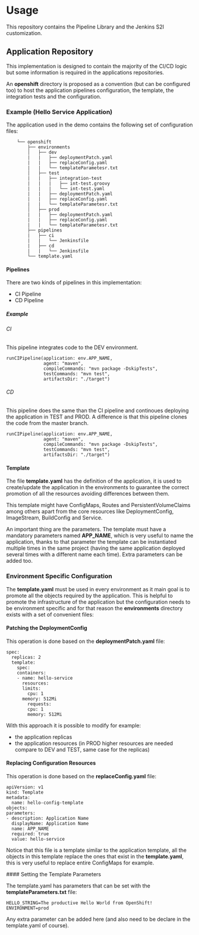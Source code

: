 # Usage

This repository contains the Pipeline Library and the Jenkins S2I customization.

## Application Repository

This implementation is designed to contain the majority of the CI/CD logic but some information is required in the applications repositories. 

An **openshift** directory is proposed as a convention (but can be configured too) to host the application pipelines configuration, the template, the integration tests and the configuration.

### Example (Hello Service Application)

The application used in the demo contains the following set of configuration files:

```
    └── openshift
        ├── environments
        │   ├── dev
        |   |   ├── deploymentPatch.yaml
        |   |   ├── replaceConfig.yaml
        |   |   └── templateParametesr.txt 
        │   ├── test
        |   |   ├── integration-test
        |   |   |   ├── int-test.groovy
        |   |   |   └── int-test.yaml
        |   |   ├── deploymentPatch.yaml
        |   |   ├── replaceConfig.yaml
        |   |   └── templateParametesr.txt 
        │   ├── prod
        |   |   ├── deploymentPatch.yaml
        |   |   ├── replaceConfig.yaml
        |   |   └── templateParametesr.txt
        ├── pipelines
        |   ├── ci
        |   |   └── Jenkinsfile
        |   ├── cd
        |   |   └── Jenkinsfile
        └── template.yaml
```      

#### Pipelines

There are two kinds of pipelines in this implementation:

* CI Pipeline
* CD Pipeline


##### Example

###### CI

This pipeline integrates code to the DEV environment.

    runCIPipeline(application: env.APP_NAME,
                  agent: "maven",
                  compileCommands: "mvn package -DskipTests",
                  testCommands: "mvn test",
                  artifactsDir: "./target")

###### CD

This pipeline does the same than the CI pipeline and continoues deploying the application in TEST and PROD. A difference is that this pipeline clones the code from the master branch.

    runCIPipeline(application: env.APP_NAME,
                  agent: "maven",
                  compileCommands: "mvn package -DskipTests",
                  testCommands: "mvn test",
                  artifactsDir: "./target")

#### Template

The file **template.yaml** has the definition of the application, it is used to create/update the application in the environments to guarantee the correct promotion of all the resources avoiding differences between them.

This template might have ConfigMaps, Routes and PersistentVolumeClaims among others apart from the core resources like DeploymentConfig, ImageStream, BuildConfig and Service. 

An important thing are the parameters. The template must have a mandatory parameters named **APP_NAME**, which is very useful to name the application, thanks to that parameter the template can be instantiated multiple times in the same project (having the same application deployed several times with a different name each time). Extra parameters can be added too.

### Environment Specific Configuration

The **template.yaml** must be used in every environment as it main goal is to promote all the objects required by the application. This is helpful to promote the infrastructure of the application but the configuration needs to be environment specific and for that reason the **environments** directory exists with a set of convenient files:

#### Patching the DeploymentConfig

This operation is done based on the **deploymentPatch.yaml** file:

    spec:
      replicas: 2
      template:
        spec:
        containers:
        - name: hello-service
          resources:
          limits:
            cpu: 1
          memory: 512Mi
            requests:
            cpu: 1
            memory: 512Mi

With this approach it is possible to modify for example:

* the application replicas
* the application resources (in PROD higher resources are needed compare to DEV and TEST, same case for the replicas)

#### Replacing Configuration Resources

This operation is done based on the **replaceConfig.yaml** file:

    apiVersion: v1
    kind: Template
    metadata:
      name: hello-config-template
    objects:
    parameters:
    - description: Application Name
      displayName: Application Name
      name: APP_NAME
      required: true
      value: hello-service

Notice that this file is a template similar to the application template, all the objects in this template replace the ones that exist in the **template.yaml**, this is very useful to replace entire ConfigMaps for example.

#### Setting the Template Parameters

The template.yaml has parameters that can be set with the **templateParameters.txt** file:

    HELLO_STRING=The productive Hello World from OpenShift!
    ENVIRONMENT=prod

Any extra parameter can be added here (and also need to be declare in the template.yaml of course).
